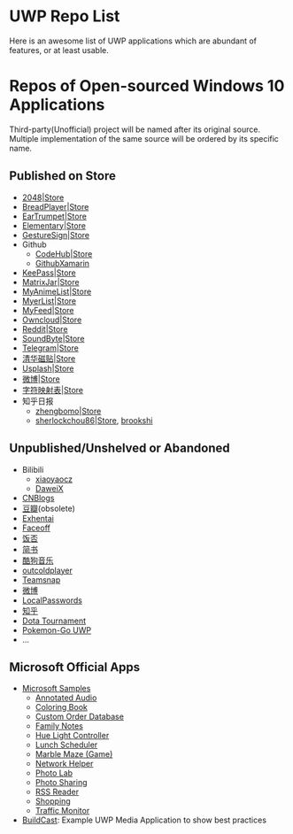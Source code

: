 # UWP Repo List

Here is an awesome list of UWP applications which are abundant of features, or at least usable.

# Repos of Open-sourced Windows 10 Applications

Third-party(Unofficial) project will be named after its original source. Multiple implementation of the same source will be ordered by its specific name.

## Published on Store

- [2048](https://github.com/YouthLin/2048UWP)|[Store](https://www.microsoft.com/store/games/2048-uwp/9nblggh68bb0)
- [BreadPlayer](https://github.com/theweavrs/BreadPlayer)|[Store](https://www.microsoft.com/store/p/bread-player/9nblggh42srx)
- [EarTrumpet](https://github.com/File-New-Project/EarTrumpet)|[Store](https://www.microsoft.com/store/p/eartrumpet/9nblggh516xp)
- [Elementary](https://github.com/ultramega/elementary-uwp)|[Store](https://www.microsoft.com/store/p/elementary-periodic-table/9nblggh4lwnb)
- [GestureSign](https://github.com/TransposonY/GestureSign)|[Store](https://www.microsoft.com/store/p/gesturesign/9n45wqvk2qqw)
- Github
   - [CodeHub](https://github.com/aalok05/CodeHub)|[Store](https://www.microsoft.com/store/p/codehub-a-client-for-github/9nblggh52tbd)
   - [GithubXamarin](https://github.com/prajjwaldimri/GithubXamarin)
- [KeePass](https://github.com/twsouthwick/KeePassWin)|[Store](https://www.microsoft.com/store/p/keepasswin/9wzdncrd91jm)
- [MatrixJar](https://github.com/Worldbeater/MatrixJar)|[Store](https://www.microsoft.com/store/p/matrixjar/9nblggh530bd)
- [MyAnimeList](https://github.com/Drutol/MALClient)|[Store](https://www.microsoft.com/store/p/malclient/9nblggh5f3bl)
- [MyerList](https://github.com/JuniperPhoton/MyerListUWP)|[Store](https://www.microsoft.com/store/p/myerlist/9nblggh11k1m)
- [MyFeed](https://github.com/Worldbeater/myFeed)|[Store](https://www.microsoft.com/store/p/myfeed/9nblggh4nw02)
- [Owncloud](https://github.com/owncloud/OwncloudUniversal)|[Store](https://www.microsoft.com/store/p/owncloud/9pj6d2hkq1zt)
- [Reddit](https://github.com/QuinnDamerell/Baconit)|[Store](https://www.microsoft.com/store/p/baconit/9wzdncrfj0bc)
- [SoundByte](https://github.com/DominicMaas/SoundByte)|[Store](https://www.microsoft.com/store/p/soundbyte/9nblggh4xbjg)
- [Telegram](https://github.com/UnigramDev/Unigram)|[Store](https://www.microsoft.com/store/p/unigram-preview/9n97zckpd60q)
- [清华磁贴](https://github.com/lizy14/Tsinghua-UWP)|[Store](https://www.microsoft.com/zh-cn/store/p/%E6%B8%85%E5%8D%8E%E7%A3%81%E8%B4%B4/9nblggh4twv4)
- [Usplash](https://github.com/JuniperPhoton/MyerSplashUWP)|[Store](https://www.microsoft.com/store/p/myersplash/9nblggh4vcsn)
- [微博](https://github.com/OpenWeen/OpenWeen.UWP)|[Store](https://www.microsoft.com/store/p/openween/9nblggh4qr41)
- [字符映射表](https://github.com/EdiWang/UWP-CharacterMap)|[Store](https://www.microsoft.com/store/p/character-map-uwp/9wzdncrdxf41)
- 知乎日报
  - [zhengbomo](https://github.com/zhengbomo/ZhihuDaily)|[Store](https://www.microsoft.com/store/p/%E7%9F%A5%E4%B9%8E%E6%97%A5%E6%8A%A5win10/9nblggh6c72w)
  - [sherlockchou86](https://github.com/sherlockchou86/ZhiHuDaily.UWP)|[Store](https://www.microsoft.com/store/p/%E7%9F%A5%E4%B9%8E%E6%97%A5%E6%8A%A5-uwp/9nblggh5kg9w), [brookshi](https://github.com/brookshi/UWP_ZhiHuRiBao)

## Unpublished/Unshelved or Abandoned

- Bilibili
  - [xiaoyaocz](https://github.com/xiaoyaocz/BiliBili-UWP)
  - [DaweiX](https://github.com/DaweiX/bilibili)
- [CNBlogs](https://github.com/sherlockchou86/CNBlogs.UWP)
- [豆瓣](https://github.com/scheshan/DoubanGroup.UWP)(obsolete)
- [Exhentai](https://github.com/OpportunityLiu/ExViewer)
- [Faceoff](https://github.com/brminnick/FaceOff)
- [饭否](https://github.com/iele/FanfouUWP)
- [简书](https://github.com/youngytj/uwp_AiJianShu)
- [酷狗音乐](https://github.com/zuozishi/KuGouMusic-UWP)
- [outcoldplayer](https://github.com/myCodebox/outcoldplayer)
- [Teamsnap](https://github.com/agangal/TeamSnapV3)
- [微博](https://github.com/OpenWeen/OpenWeen.UWP)
- [LocalPasswords](https://github.com/filipkristo/LocalPasswords)
- [知乎](https://github.com/RickZhao/ZhiHu-Pro)
- [Dota Tournament](https://github.com/davidmikh/DotaTournamentHub)
- [Pokemon-Go UWP](https://github.com/ST-Apps/PoGo-UWP)
- ...

## Microsoft Official Apps
- [Microsoft Samples](https://github.com/Microsoft/Windows-universal-samples)
  - [Annotated Audio](https://github.com/Microsoft/Windows-appsample-annotated-audio)
  - [Coloring Book](https://github.com/Microsoft/Windows-appsample-coloringbook)
  - [Custom Order Database](https://github.com/Microsoft/Windows-appsample-customers-orders-database)
  - [Family Notes](https://github.com/Microsoft/Windows-appsample-familynotes)
  - [Hue Light Controller](https://github.com/Microsoft/Windows-appsample-huelightcontroller)
  - [Lunch Scheduler](https://github.com/Microsoft/Windows-appsample-lunch-scheduler)
  - [Marble Maze (Game)](https://github.com/Microsoft/Windows-appsample-marble-maze)
  - [Network Helper](https://github.com/Microsoft/Windows-appsample-networkhelper)
  - [Photo Lab](https://github.com/Microsoft/Windows-appsample-photo-lab)
  - [Photo Sharing](https://github.com/Microsoft/Appsample-Photosharing)
  - [RSS Reader](https://github.com/Microsoft/Windows-appsample-rssreader)
  - [Shopping](https://github.com/Microsoft/Windows-appsample-shopping)
  - [Traffic Monitor](https://github.com/Microsoft/Windows-appsample-trafficapp)
- [BuildCast](https://github.com/Microsoft/BuildCast): Example UWP Media Application to show best practices
